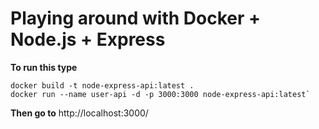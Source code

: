 # Playing around with Docker + Node.js + Express
**To run this type**
```
docker build -t node-express-api:latest .
docker run --name user-api -d -p 3000:3000 node-express-api:latest`
```
**Then go to**
http://localhost:3000/
